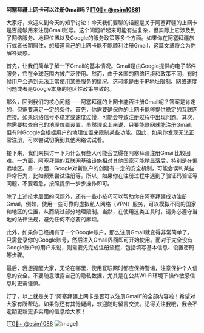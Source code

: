 **阿塞拜疆上网卡可以注册Gmail吗？[[TG💪+ @esim1088](https://t.me/s/esim1088)]**

大家好，欢迎来到今天的知乎讨论！今天我们要聊的话题是关于阿塞拜疆的上网卡是否能够用来注册Gmail账号。这个问题听起来可能有些复杂，但实际上它涉及到了网络服务、地理位置以及Google的服务政策等多个方面。如果你在阿塞拜疆旅行或者长期居住，想知道自己的上网卡能不能顺利注册Gmail，这篇文章将会为你解答疑惑。

首先，让我们简单了解一下Gmail的基本情况。Gmail是由Google提供的电子邮件服务，它在全球范围内被广泛使用。然而，由于各国的网络环境和政策不同，有时候用户会遇到无法正常使用某些服务的情况。这可能是由于IP地址限制、网络速度问题或者是Google本身的地区性政策导致的。

那么，回到我们的核心问题——阿塞拜疆的上网卡能否注册Gmail呢？答案是肯定的，但需要满足一定的条件。首先，你需要确保你的上网卡能够提供稳定的互联网连接。如果网络信号不稳定或速度过慢，可能会导致注册过程中出现问题。其次，你需要检查自己的地理位置设置。虽然理论上来说，只要能联网就能注册Gmail，但有时Google会根据用户的地理位置来限制某些功能。因此，如果你发现无法正常注册，可以尝试切换到其他网络试试看。

接下来，我们来探讨一下为什么有些人可能会觉得在阿塞拜疆注册Gmail比较困难。一方面，阿塞拜疆的互联网基础设施相对其他国家可能稍显落后，特别是在偏远地区。另一方面，Google对新账户的创建有一定的安全机制，可能会误判某些异常行为，比如频繁尝试注册等。所以，如果你在注册过程中遇到了验证码验证等问题，不要着急，按照提示一步步操作即可。

除了上述技术层面的问题外，还有一些小技巧可以帮助你在阿塞拜疆成功注册Gmail。例如，使用一些可靠的虚拟私人网络（VPN）服务，可以模拟不同的国家和地区的位置，从而绕过部分地理限制。当然，在使用这类工具时，请务必遵守当地的法律法规，避免任何不必要的麻烦。

此外，如果你已经拥有了一个Google账户，那么注册Gmail就变得非常简单了。只需登录你的Google账号，然后进入Gmail界面即可开始使用。而对于完全没有Google账户的用户来说，则需要先完成注册流程，包括填写基本信息、设置密码等步骤。

最后，我想提醒大家，无论在哪里，使用互联网时都应保持警惕，注意保护个人信息的安全。不要随意泄露自己的隐私数据，尤其是在公共Wi-Fi环境下操作敏感信息时更需谨慎。

好了，以上就是关于“阿塞拜疆上网卡是否可以注册Gmail”的全部内容啦！希望对大家有所帮助。如果你还有其他疑问，欢迎随时留言交流。记得关注我哦，我会不定期更新更多实用的信息给大家！

[[TG💪+ @esim1088](https://t.me/s/esim1088) ![Image](https://i.postimg.cc/4NQfJmqS/Snipaste-2025-05-13-00-14-12.png)]